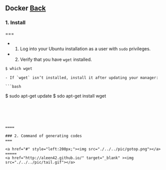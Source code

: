 ## Docker	[Back](./../summary.md)


### 1. Install
===

- 1. Log into your Ubuntu installation as a user with `sudo` privileges.
- 2. Verify that you have `wget` installed.

```bash
$ which wget
```
	- If `wget` isn’t installed, install it after updating your manager:

	```bash
$ sudo apt-get update
$ sdo apt-get install wget
```





====

### 2. Command of generating codes
===

<a href="#" style="left:200px;"><img src="./../../pic/gotop.png"></a>
=====
<a href="http://aleen42.github.io/" target="_blank" ><img src="./../../pic/tail.gif"></a>
